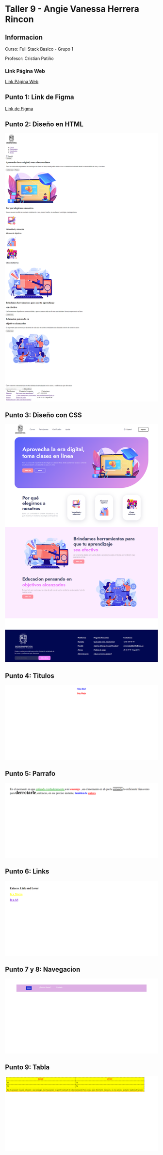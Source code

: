 <h1>Taller 9 - Angie Vanessa Herrera Rincon</h1>

<h2>Informacion</h2>

<p>Curso: Full Stack Basico - Grupo 1</p>
<p>Profesor: Cristian Patiño</p>

<h3>Link Página Web</h3>
<a href="https://imvanne.github.io/TALLER_9-Full-Stack/" target="_blank">Link Página Web</a>


<h2>Punto 1: Link de Figma</h2>

<a href="https://www.figma.com/file/UPff7qoomQhKoKsqyQIBgh/Angie-Vanessa-herrera-rinc%C3%B3n?type=design&node-id=0%3A1&mode=design&t=N5kLpW5WpgHmGCRM-1">Link de Figma</a>

<h2>Punto 2: Diseño en HTML</h2>
 <img src="./public/images/html.png" alt="html">

<h2>Punto 3: Diseño con CSS</h2>
<img src="./public/images/CSS.png" alt="css">

<h2>Punto 4: Titulos</h2>
<img src="./public/images/Titulos.png" alt="titulos">

<h2>Punto 5: Parrafo</h2>
<img src="./public/images/Parrafo.png" alt="parrafo">

<h2>Punto 6: Links</h2>
<img src="./public/images/links.png" alt="links">

<h2>Punto 7 y 8: Navegacion</h2>
<img src="./public/images/navegacion.png" alt="navegación">

<h2>Punto 9: Tabla</h2>
<img src="./public/images/tabla.png" alt="tabla">
